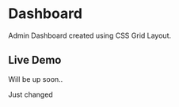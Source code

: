 # Dashboard

Admin Dashboard created using CSS Grid Layout.

<h2>Live Demo</h2>
Will be up soon..

Just changed
